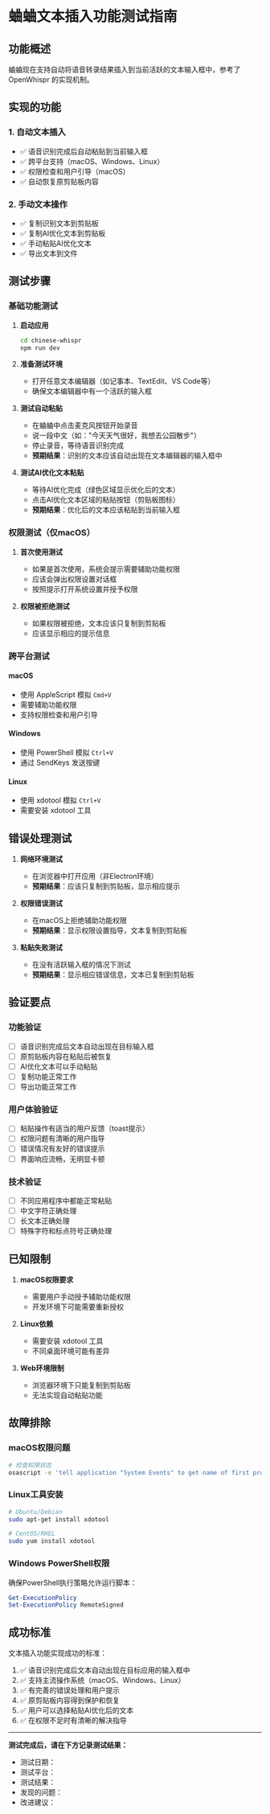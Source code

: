 # 蛐蛐文本插入功能测试指南

## 功能概述

蛐蛐现在支持自动将语音转录结果插入到当前活跃的文本输入框中，参考了 OpenWhispr 的实现机制。

## 实现的功能

### 1. 自动文本插入
- ✅ 语音识别完成后自动粘贴到当前输入框
- ✅ 跨平台支持（macOS、Windows、Linux）
- ✅ 权限检查和用户引导（macOS）
- ✅ 自动恢复原剪贴板内容

### 2. 手动文本操作
- ✅ 复制识别文本到剪贴板
- ✅ 复制AI优化文本到剪贴板
- ✅ 手动粘贴AI优化文本
- ✅ 导出文本到文件

## 测试步骤

### 基础功能测试

1. **启动应用**
   ```bash
   cd chinese-whispr
   npm run dev
   ```

2. **准备测试环境**
   - 打开任意文本编辑器（如记事本、TextEdit、VS Code等）
   - 确保文本编辑器中有一个活跃的输入框

3. **测试自动粘贴**
   - 在蛐蛐中点击麦克风按钮开始录音
   - 说一段中文（如："今天天气很好，我想去公园散步"）
   - 停止录音，等待语音识别完成
   - **预期结果**：识别的文本应该自动出现在文本编辑器的输入框中

4. **测试AI优化文本粘贴**
   - 等待AI优化完成（绿色区域显示优化后的文本）
   - 点击AI优化文本区域的粘贴按钮（剪贴板图标）
   - **预期结果**：优化后的文本应该粘贴到当前输入框

### 权限测试（仅macOS）

1. **首次使用测试**
   - 如果是首次使用，系统会提示需要辅助功能权限
   - 应该会弹出权限设置对话框
   - 按照提示打开系统设置并授予权限

2. **权限被拒绝测试**
   - 如果权限被拒绝，文本应该只复制到剪贴板
   - 应该显示相应的提示信息

### 跨平台测试

#### macOS
- 使用 AppleScript 模拟 `Cmd+V`
- 需要辅助功能权限
- 支持权限检查和用户引导

#### Windows
- 使用 PowerShell 模拟 `Ctrl+V`
- 通过 SendKeys 发送按键

#### Linux
- 使用 xdotool 模拟 `Ctrl+V`
- 需要安装 xdotool 工具

## 错误处理测试

1. **网络环境测试**
   - 在浏览器中打开应用（非Electron环境）
   - **预期结果**：应该只复制到剪贴板，显示相应提示

2. **权限错误测试**
   - 在macOS上拒绝辅助功能权限
   - **预期结果**：显示权限设置指导，文本复制到剪贴板

3. **粘贴失败测试**
   - 在没有活跃输入框的情况下测试
   - **预期结果**：显示相应错误信息，文本已复制到剪贴板

## 验证要点

### 功能验证
- [ ] 语音识别完成后文本自动出现在目标输入框
- [ ] 原剪贴板内容在粘贴后被恢复
- [ ] AI优化文本可以手动粘贴
- [ ] 复制功能正常工作
- [ ] 导出功能正常工作

### 用户体验验证
- [ ] 粘贴操作有适当的用户反馈（toast提示）
- [ ] 权限问题有清晰的用户指导
- [ ] 错误情况有友好的错误提示
- [ ] 界面响应流畅，无明显卡顿

### 技术验证
- [ ] 不同应用程序中都能正常粘贴
- [ ] 中文字符正确处理
- [ ] 长文本正确处理
- [ ] 特殊字符和标点符号正确处理

## 已知限制

1. **macOS权限要求**
   - 需要用户手动授予辅助功能权限
   - 开发环境下可能需要重新授权

2. **Linux依赖**
   - 需要安装 xdotool 工具
   - 不同桌面环境可能有差异

3. **Web环境限制**
   - 浏览器环境下只能复制到剪贴板
   - 无法实现自动粘贴功能

## 故障排除

### macOS权限问题
```bash
# 检查权限状态
osascript -e 'tell application "System Events" to get name of first process'
```

### Linux工具安装
```bash
# Ubuntu/Debian
sudo apt-get install xdotool

# CentOS/RHEL
sudo yum install xdotool
```

### Windows PowerShell权限
确保PowerShell执行策略允许运行脚本：
```powershell
Get-ExecutionPolicy
Set-ExecutionPolicy RemoteSigned
```

## 成功标准

文本插入功能实现成功的标准：
1. ✅ 语音识别完成后文本自动出现在目标应用的输入框中
2. ✅ 支持主流操作系统（macOS、Windows、Linux）
3. ✅ 有完善的错误处理和用户提示
4. ✅ 原剪贴板内容得到保护和恢复
5. ✅ 用户可以选择粘贴AI优化后的文本
6. ✅ 在权限不足时有清晰的解决指导

---

**测试完成后，请在下方记录测试结果：**

- 测试日期：
- 测试平台：
- 测试结果：
- 发现的问题：
- 改进建议：